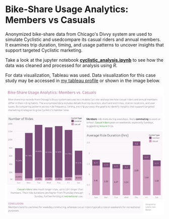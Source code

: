 # Bike-Share Usage Analytics: Members vs Casuals

Anonymized bike-share data from Chicago's Divvy system are used to simulate Cyclistic and usedcompare its casual riders and annual members. It examines trip duration, timing, and usage patterns to uncover insights that support targeted Cyclistic marketing.

Take a look at the jupyter notebook [**cyclistic_analysis.ipynb**](https://github.com/laballais/cyclistic_analysis/blob/main/cyclistic_analysis.ipynb) to see how the data was cleaned and processed for analysis using *R*.

For data visualization, Tableau was used. Data visualization for this case study may be accessed in [my tableau profile](https://public.tableau.com/views/CyclisticPortfolio/Dashboard1?:language=en-US&:sid=&:redirect=auth&:display_count=n&:origin=viz_share_link) or shown in the image below.

![](./cyclistic_data_viz.png)
